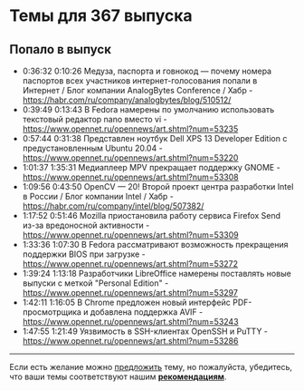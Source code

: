 # Темы для 367 выпуска

## Попало в выпуск

- 0:36:32 0:10:26 Медуза, паспорта и говнокод — почему номера паспортов всех участников интернет-голосования попали в Интернет / Блог компании AnalogBytes Conference / Хабр - https://habr.com/ru/company/analogbytes/blog/510512/
- 0:39:49 0:13:43 В Fedora намерены по умолчанию использовать текстовый редактор nano вместо vi - https://www.opennet.ru/opennews/art.shtml?num=53235
- 0:57:44 0:31:38 Представлен ноутбук Dell XPS 13 Developer Edition с предустановленным Ubuntu 20.04 - https://www.opennet.ru/opennews/art.shtml?num=53220
- 1:01:37 1:35:31 Медиаплеер MPV прекращает поддержку GNOME - https://www.opennet.ru/opennews/art.shtml?num=53308
- 1:09:56 0:43:50 OpenCV — 20! Второй проект центра разработки Intel в России / Блог компании Intel / Хабр - https://habr.com/ru/company/intel/blog/507382/
- 1:17:52 0:51:46 Mozilla приостановила работу сервиса Firefox Send из-за вредоносной активности - https://www.opennet.ru/opennews/art.shtml?num=53309
- 1:33:36 1:07:30 В Fedora рассматривают возможность прекращения поддержки BIOS при загрузке - https://www.opennet.ru/opennews/art.shtml?num=53272
- 1:39:24 1:13:18 Разработчики LibreOffice намерены поставлять новые выпуски с меткой "Personal Edition" - https://www.opennet.ru/opennews/art.shtml?num=53297
- 1:42:11 1:16:05 В Chrome предложен новый интерфейс PDF-просмотрщика и добавлена поддержка AVIF - https://www.opennet.ru/opennews/art.shtml?num=53243
- 1:47:55 1:21:49 Уязвимость в SSH-клиентах OpenSSH и PuTTY - https://www.opennet.ru/opennews/art.shtml?num=53286

---

Если есть желание можно [предложить](themes_from_listeners.md) тему, но пожалуйста, убедитесь, что ваши темы соответствуют нашим **[рекомендациям](Recommendations_for_the_proposed_topics.md)**.
